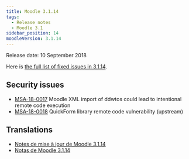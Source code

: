 ```yaml
---
title: Moodle 3.1.14
tags:
  - Release notes
  - Moodle 3.1
sidebar_position: 14
moodleVersion: 3.1.14
---
```


Release date: 10 September 2018

Here is [the full list of fixed issues in 3.1.14](https://tracker.moodle.org/secure/IssueNavigator!executeAdvanced.jspa?jqlQuery=project+%3D+mdl+AND+resolution+%3D+fixed+AND+fixVersion+in+%28%223.1.14%22%29+ORDER+BY+priority+DESC&runQuery=true&clear=true).

## Security issues

- [MSA-18-0017](https://moodle.org/mod/forum/discuss.php?d=376023) Moodle XML import of ddwtos could lead to intentional remote code execution
- [MSA-18-0018](https://moodle.org/mod/forum/discuss.php?d=376024) QuickForm library remote code vulnerability (upstream)

## Translations

- [Notes de mise à jour de Moodle 3.1.14](https://docs.moodle.org/fr/Notes_de_mise_à_jour_de_Moodle_3.1.14)
- [Notas de Moodle 3.1.14](https://docs.moodle.org/es/Notas_de_Moodle_3.1.14)
